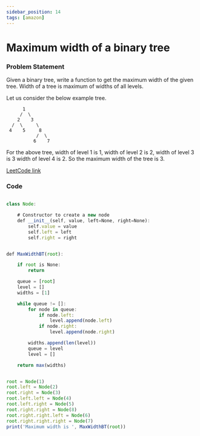 ```yaml
---
sidebar_position: 14
tags: [amazon]
---
```


# Maximum width of a binary tree

### Problem Statement

Given a binary tree, write a function to get the maximum width of the given tree.
Width of a tree is maximum of widths of all levels.

Let us consider the below example tree.

          1
         /  \
        2    3
      /  \     \
     4    5     8
               /  \
              6    7

For the above tree,
width of level 1 is 1,
width of level 2 is 2,
width of level 3 is 3
width of level 4 is 2.
So the maximum width of the tree is 3.

[LeetCode link](https://leetcode.com/problems/maximum-width-of-binary-tree/)

### Code

```jsx title="Python Code"

class Node:

    # Constructor to create a new node
    def __init__(self, value, left=None, right=None):
        self.value = value
        self.left = left
        self.right = right


def MaxWidthBT(root):

    if root is None:
        return

    queue = [root]
    level = []
    widths = [1]

    while queue != []:
        for node in queue:
            if node.left:
                level.append(node.left)
            if node.right:
                level.append(node.right)

        widths.append(len(level))
        queue = level
        level = []

    return max(widths)


root = Node(1)
root.left = Node(2)
root.right = Node(3)
root.left.left = Node(4)
root.left.right = Node(5)
root.right.right = Node(8)
root.right.right.left = Node(6)
root.right.right.right = Node(7)
print('Maximum width is ', MaxWidthBT(root))

```
